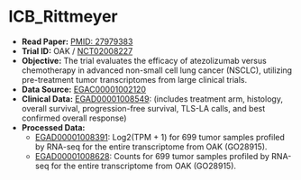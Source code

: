# ICB_Rittmeyer

- **Read Paper:** [PMID: 27979383](https://pubmed.ncbi.nlm.nih.gov/27979383/)
- **Trial ID:** OAK / [NCT02008227](https://clinicaltrials.gov/study/NCT02008227)
- **Objective:** The trial evaluates the efficacy of atezolizumab versus chemotherapy in advanced non-small cell lung cancer (NSCLC), utilizing pre-treatment tumor transcriptomes from large clinical trials.
- **Data Source:** [EGAC00001002120](https://ega-archive.org/dacs/EGAC00001002120)
- **Clinical Data:** [EGAD00001008549](https://ega-archive.org/dacs/EGAD00001008549):  (includes treatment arm, histology, overall survival, progression-free survival, TLS-LA calls, and best confirmed overall response)
- **Processed Data:**
  - [EGAD00001008391](https://ega-archive.org/dacs/EGAC00001008391): Log2(TPM + 1) for 699 tumor samples profiled by RNA-seq for the entire transcriptome from OAK (GO28915).
  - [EGAD00001008628](https://ega-archive.org/dacs/EGAD00001008628): Counts for 699 tumor samples profiled by RNA-seq for the entire transcriptome from OAK (GO28915).


